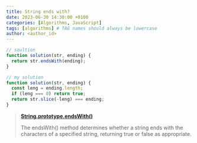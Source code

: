 ```yaml
---
title: String ends with?
date: 2023-06-30 14:30:00 +0100
categories: [Algorithms, JavaScript]
tags: [algorithms] # TAG names should always be lowercase
author: <author_id>
---
```


```javascript
// soultion
function solution(str, ending) {
  return str.endsWith(ending);
}

// my solution
function solution(str, ending) {
  const leng = ending.length;
  if (leng === 0) return true;
  return str.slice(-leng) === ending;
}
```

> **[String.prototype.endsWith()](https://developer.mozilla.org/en-US/docs/Web/JavaScript/Reference/Global_Objects/String/endsWith)**
>
> The endsWith() method determines whether a string ends with the characters of a specified string, returning true or false as appropriate.
